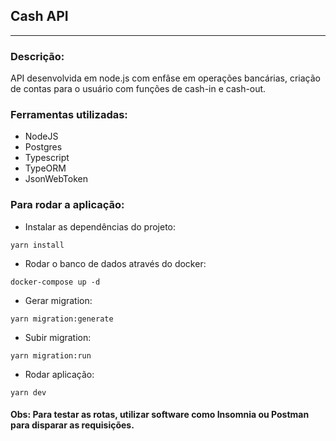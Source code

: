 ## Cash API

<hr>

### Descrição:
API desenvolvida em node.js com enfâse em operações bancárias, criação de contas para o usuário com funções de cash-in e cash-out.

### Ferramentas utilizadas:
+ NodeJS
+ Postgres
+ Typescript
+ TypeORM
+ JsonWebToken

### Para rodar a aplicação: 

+ Instalar as dependências do projeto:
```
yarn install
```

+ Rodar o banco de dados através do docker:
```
docker-compose up -d
``` 
+ Gerar migration:
```
yarn migration:generate
```
+ Subir migration:
```
yarn migration:run
```
+ Rodar aplicação:
```
yarn dev
```

#### Obs: Para testar as rotas, utilizar software como Insomnia ou Postman para disparar as requisições.